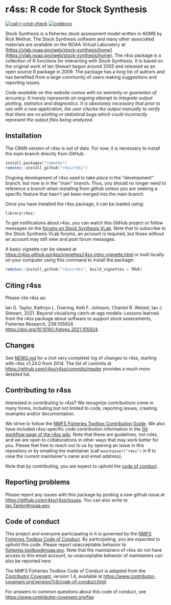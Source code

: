 # r4ss: R code for Stock Synthesis

[![call-r-cmd-check](https://github.com/r4ss/r4ss/actions/workflows/call-r-cmd-check.yml/badge.svg)](https://github.com/r4ss/r4ss/actions/workflows/call-r-cmd-check.yml) [![codecov](https://codecov.io/gh/r4ss/r4ss/branch/main/graph/badge.svg)](https://codecov.io/gh/r4ss/r4ss)

Stock Synthesis is a fisheries stock assessment model written in ADMB by Rick Methot. The Stock Synthesis software and many other associated materials are available on the NOAA Virtual Laboratory at [https://vlab.noaa.gov/web/stock-synthesis/home](https://vlab.noaa.gov/web/stock-synthesis/home). The r4ss package is a collection of R functions for interacting with Stock Synthesis. It is based on the original work of Ian Stewart begun around 2005 and released as an open source R package in 2009. The package has a long list of authors and has benefited from a large community of users making suggestions and reporting issues.

*Code available on this website comes with no warranty or guarantee of accuracy. It merely represents an ongoing attempt to integrate output plotting, statistics and diagnostics. It is absolutely necessary that prior to use with a new application, the user checks the output manually to verify that there are no plotting or statistical bugs which could incorrectly represent the output files being analyzed.*

## Installation

The CRAN version of r4ss is out of date. For now, it is necessary to install the main branch directly from GitHub:

```S
install.packages("remotes")
remotes::install_github("r4ss/r4ss")
```

Ongoing development of r4ss used to take place in the "development" branch, but now is in the "main" branch. Thus, you should no longer need to reference a branch when installing from github unless you are seeking a specific feature that hasn't yet been merged into the main branch.

Once you have installed the r4ss package, it can be loaded using:

```S
library(r4ss)
```

To get notifications about r4ss, you can watch this GitHub project or follow messages on the [forums on Stock Synthesis VLab](https://vlab.noaa.gov/web/stock-synthesis/public-forums). Note that to subscribe to the Stock Synthesis VLab forums, an account is required, but those without an account may still view and post forum messages.

A basic vignette can be viewed at <https://r4ss.github.io/r4ss/vignettes/r4ss-intro-vignette.html> or built locally on your computer using this command to install the package:
```S
remotes::install_github("r4ss/r4ss", build_vignettes = TRUE)
```
## Citing r4ss

Please cite r4ss as:

Ian G. Taylor, Kathryn L. Doering, Kelli F. Johnson, Chantel R. Wetzel, Ian J. Stewart, 2021. Beyond visualizing catch-at-age models: Lessons learned from the r4ss package about software to support stock assessments, Fisheries Research, 239:105924. https://doi.org/10.1016/j.fishres.2021.105924.

## Changes

See [NEWS.md](https://github.com/r4ss/r4ss/blob/master/NEWS.md) for a (not very complete) log of changes to r4ss, starting with r4ss v1.24.0 from 2014. The list of commits at <https://github.com/r4ss/r4ss/commits/master> provides a much more detailed list.

## Contributing to r4ss

Interested in contributing to r4ss? We recognize contributions come in many forms, including but not limited to code, reporting issues, creating examples and/or documentation.

We strive to follow the [NMFS Fisheries Toolbox Contribution Guide](https://github.com/nmfs-fish-tools/Resources/blob/master/CONTRIBUTING.md). We also have included r4ss-specific code contribution information in the [Git workflow page of the r4ss wiki](https://github.com/r4ss/r4ss/wiki/Git-Workflow). Note that these are guidelines, not rules, and we are open to collaborations in other ways that may work better for you. Please feel free to reach out to us by opening an issue in this repository or by emailing the maintainer (call `maintainer("r4ss")` in R to view the current maintainer's name and email address). 

Note that by contributing, you are expect to uphold the [code of conduct](#code-of-conduct).

## Reporting problems

Please report any issues with this package by posting a new github issue at <https://github.com/r4ss/r4ss/issues>. You can also write to Ian.Taylor@noaa.gov.

## Code of conduct

This project and everyone participating in it is governed by the [NMFS Fisheries Toolbox Code of Conduct](https://github.com/nmfs-fish-tools/Resources/blob/master/CODE_OF_CONDUCT.md). By participating, you are expected to uphold this code. Please report unacceptable behavior to [fisheries.toolbox@noaa.gov](mailto:fisheries.toolbox@noaa.gov). Note that the maintainers of r4ss do not have access to this email account, so unacceptable behavior of maintainers can also be reported here.

The NMFS Fisheries Toolbox Code of Conduct is adapted from the [Contributor Covenant][homepage], version 1.4,
available at https://www.contributor-covenant.org/version/1/4/code-of-conduct.html

[homepage]: https://www.contributor-covenant.org

For answers to common questions about this code of conduct, see
https://www.contributor-covenant.org/faq

